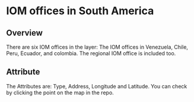 # IOM offices in South America #
## Overview ##
There are six IOM offices in the layer: The IOM offices in Venezuela, Chile, Peru, Ecuador, and colombia. The regional IOM office is included too.

## Attribute ##
The Attributes are: Type, Address, Longitude and Latitude. You can check by clicking the point on the map in the repo.
